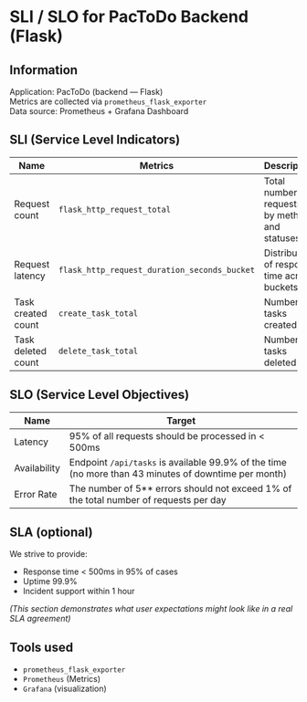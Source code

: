 #  SLI / SLO for PacToDo Backend (Flask)

## Information 

Application: PacToDo (backend — Flask)  
Metrics are collected via `prometheus_flask_exporter`  
Data source: Prometheus + Grafana Dashboard


##  SLI (Service Level Indicators)

| Name                   | Metrics                                      | Description                                                              |
|------------------------|----------------------------------------------|--------------------------------------------------------------------------|
| Request count          | `flask_http_request_total`                   | Total number of requests, by methods and statuses                        |
| Request latency        | `flask_http_request_duration_seconds_bucket` | Distribution of response time across buckets                             |
| Task created count     | `create_task_total`                          | Number of tasks created                                                  |
| Task deleted count     | `delete_task_total`                          | Number of tasks deleted                                                  |



##  SLO (Service Level Objectives)

| Name          | Target                                                                                               |
|---------------|------------------------------------------------------------------------------------------------------|
| Latency       | 95% of all requests should be processed in < 500ms                                                   |
| Availability  | Endpoint `/api/tasks` is available 99.9% of the time (no more than 43 minutes of downtime per month) |
| Error Rate    | The number of 5** errors should not exceed 1% of the total number of requests per day                |



## SLA (optional)

We strive to provide:
- Response time < 500ms in 95% of cases
- Uptime 99.9%
- Incident support within 1 hour

*(This section demonstrates what user expectations might look like in a real SLA agreement)*


## Tools used

- `prometheus_flask_exporter`
- `Prometheus` (Metrics)
- `Grafana` (visualization)
